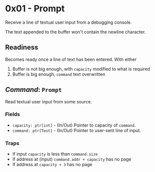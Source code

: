# 0x01 - Prompt

Receive a line of textual user input from a debugging console.

The text appended to the buffer won't contain the newline character.

## Readiness

Becomes ready once a line of text has been entered.  With either

 1. Buffer is not big enough, with `capacity` modified to what is required
 2. Buffer is big enough, `command` text overwritten

## *Command*: `Prompt`

Read textual user input from some source.

### Fields

 - `capacity: ptr[int]` - (In/Out) Pointer to capacity of `command`.
 - `command: ptr[Text]` - (In/Out) Pointer to user-sent line of input.

### Traps

 - If input `capacity` is less than `command.size`
 - If address at (input) `command.addr + capacity` has no page
 - If address at `capacity + 3` has no page
